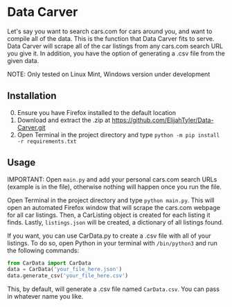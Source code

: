 # Data Carver

Let's say you want to search cars.com for cars around you, and want to compile all of the data. This is the function that Data Carver fits to serve. Data Carver will scrape all of the car listings from any cars.com search URL you give it. In addition, you have the option of generating a .csv file from the given data.

NOTE: Only tested on Linux Mint, Windows version under development

## Installation

0. Ensure you have Firefox installed to the default location
1. Download and extract the .zip at <https://github.com/ElijahTyler/Data-Carver.git>
2. Open Terminal in the project directory and type `python -m pip install -r requirements.txt`

## Usage

IMPORTANT: Open `main.py` and add your personal cars.com search URLs (example is in the file), otherwise nothing will happen once you run the file.

Open Terminal in the project directory and type `python main.py`. This will open an automated Firefox window that will scrape the cars.com webpage for all car listings. Then, a CarListing object is created for each listing it finds. Lastly, `listings.json` will be created, a dictionary of all listings found.

If you want, you can use CarData.py to create a .csv file with all of your listings. To do so, open Python in your terminal with `/bin/python3` and run the following commands:

```python
from CarData import CarData
data = CarData('your_file_here.json')
data.generate_csv('your_file_here.csv')
```

This, by default, will generate a .csv file named `CarData.csv`. You can pass in whatever name you like.
